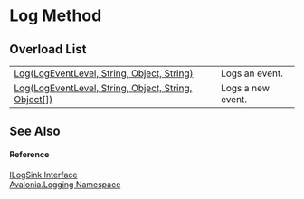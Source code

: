 # Log Method


## Overload List
<table>
<tr>
<td><a href="M_Avalonia_Logging_ILogSink_Log_1">Log(LogEventLevel, String, Object, String)</a></td>
<td>Logs an event.</td>
</tr>
<tr>
<td><a href="M_Avalonia_Logging_ILogSink_Log">Log(LogEventLevel, String, Object, String, Object[])</a></td>
<td>Logs a new event.</td>
</tr>
</table>

## See Also


#### Reference
<a href="T_Avalonia_Logging_ILogSink">ILogSink Interface</a>  
<a href="N_Avalonia_Logging">Avalonia.Logging Namespace</a>  

